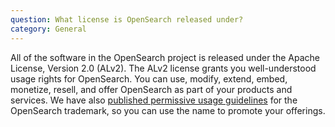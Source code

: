 ```yaml
---
question: What license is OpenSearch released under?
category: General
---
```


All of the software in the OpenSearch project is released under the Apache License, Version 2.0 (ALv2). The ALv2 license grants you well-understood usage rights for OpenSearch. You can use, modify, extend, embed, monetize, resell, and offer OpenSearch as part of your products and services. We have also [published permissive usage guidelines](/trademark-brand-policy.html) for the OpenSearch trademark, so you can use the name to promote your offerings.